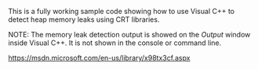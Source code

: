 This is a fully working sample code showing how to use Visual C++
to detect heap memory leaks using CRT libraries.

NOTE: The memory leak detection output is showed on the *Output* window
inside Visual C++. It is not shown in the console or command line.

https://msdn.microsoft.com/en-us/library/x98tx3cf.aspx